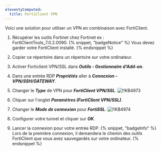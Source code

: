 ```yaml
---
eleventyComputed:
  title: FortiClient VPN
---
```

Voici une solution pour utiliser un VPN en combinaison avec FortiClient.
1. Récupérer les outils Fortinet chez Fortinet ex : FortiClientTools_7.0.2.0090.
{% snippet, "badgeNotice" %}
Vous devez garder votre FortiClient installé.
{% endsnippet %}

2. Copier ce répertoire dans un répertoire sur votre ordinateur.
1. Activer Forticlient VPN/SSL dans ***Outils - Gestionnaire d'Add-on***.
1. Dans une entrée RDP ***Propriétés*** aller à ***Connexion - VPN/SSH/GATEWAY***.
1. Changer le ***Type*** de VPN pour ***FortiClient VPN/SSL***.
![!!KB4973](https://cdnweb.devolutions.net/docs/docs_en_kb_KB4973.png)
1. Cliquer sur l'onglet ***Paramètres (FortiClient VPN/SSL)***.
1. Changer le ***Mode de connexion*** pour ***FortiSSL***.
![!!KB4974](https://cdnweb.devolutions.net/docs/docs_en_kb_KB4974.png)
1. Configurer votre tunnel et cliquer sur ***OK***.
1. Lancer la connexion pour votre entrée RDP.
{% snippet, "badgeInfo" %}
Lors de la première connexion, il demandera le chemin des outils FortiClient que vous avez sauvegardés sur votre ordinateur.
{% endsnippet %}
